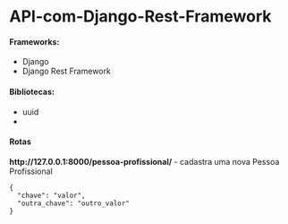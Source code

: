 # API-com-Django-Rest-Framework

<h4>Frameworks:</h4>
<ul>
  <li>Django</li>
  <li>Django Rest Framework</li>
</ul>
<h4>Bibliotecas:</h4>
 <ul>
    <li>uuid</li>
    <li></li>
 </ul>
 <h4>Rotas</h4>
   <p><strong>http://127.0.0.1:8000/pessoa-profissional/</strong> - cadastra uma nova Pessoa Profissional</p>
  
    {
      "chave": "valor",
      "outra_chave": "outro_valor"
    }
  
 


